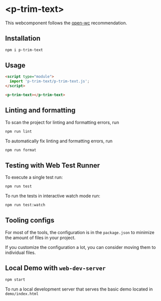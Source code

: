 # \<p-trim-text>

This webcomponent follows the [open-wc](https://github.com/open-wc/open-wc) recommendation.

## Installation

```bash
npm i p-trim-text
```

## Usage

```html
<script type="module">
  import 'p-trim-text/p-trim-text.js';
</script>

<p-trim-text></p-trim-text>
```

## Linting and formatting

To scan the project for linting and formatting errors, run

```bash
npm run lint
```

To automatically fix linting and formatting errors, run

```bash
npm run format
```

## Testing with Web Test Runner

To execute a single test run:

```bash
npm run test
```

To run the tests in interactive watch mode run:

```bash
npm run test:watch
```


## Tooling configs

For most of the tools, the configuration is in the `package.json` to minimize the amount of files in your project.

If you customize the configuration a lot, you can consider moving them to individual files.

## Local Demo with `web-dev-server`

```bash
npm start
```

To run a local development server that serves the basic demo located in `demo/index.html`
